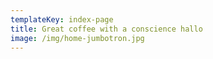 ```yaml
---
templateKey: index-page
title: Great coffee with a conscience hallo
image: /img/home-jumbotron.jpg
---
```

